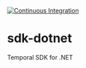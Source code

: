 [![Continuous Integration](https://github.com/mightyshazam/sdk-dotnet/actions/workflows/client-ci.yml/badge.svg)](https://github.com/mightyshazam/sdk-dotnet/actions/workflows/client-ci.yml)

# sdk-dotnet
Temporal SDK for .NET
